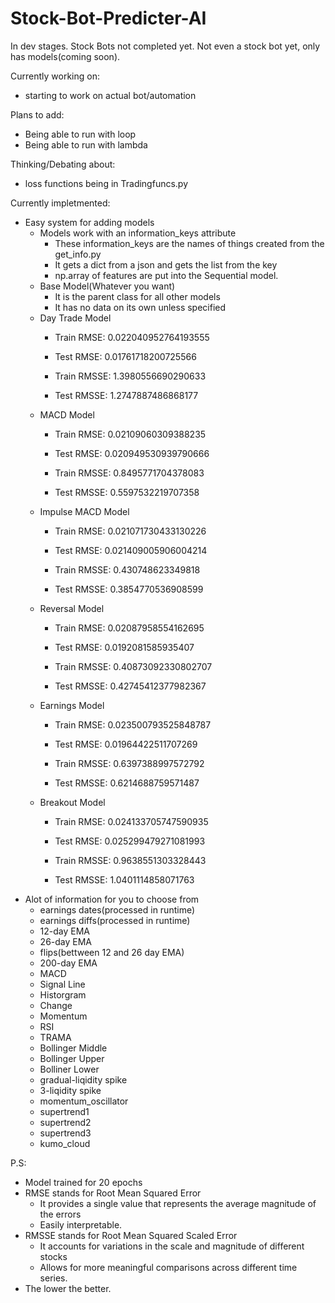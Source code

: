 # Stock-Bot-Predicter-AI

In dev stages. Stock Bots not completed yet.
Not even a stock bot yet, only has models(coming soon).


Currently working on:
  - starting to work on actual bot/automation

Plans to add:
  - Being able to run with loop
  - Being able to run with lambda

Thinking/Debating about:
  - loss functions being in Tradingfuncs.py


Currently impletmented:
  + Easy system for adding models
    - Models work with an information_keys attribute
      + These information_keys are the names of things created from the get_info.py
      + It gets a dict from a json and gets the list from the key
      + np.array of features are put into the Sequential model.
    - Base Model(Whatever you want)
      + It is the parent class for all other models
      + It has no data on its own unless specified
    - Day Trade Model 
      + Train RMSE: 0.022040952764193555
      + Test RMSE: 0.01761718200725566
      
      + Train RMSSE: 1.3980556690290633
      + Test RMSSE: 1.2747887486868177
    - MACD Model
      + Train RMSE: 0.02109060309388235
      + Test RMSE: 0.020949530939790666

      + Train RMSSE: 0.8495771704378083
      + Test RMSSE: 0.5597532219707358
    - Impulse MACD Model
      + Train RMSE: 0.021071730433130226
      + Test RMSE: 0.021409005906004214

      + Train RMSSE: 0.430748623349818
      + Test RMSSE: 0.3854770536908599
    - Reversal Model
      + Train RMSE: 0.02087958554162695
      + Test RMSE: 0.0192081585935407

      + Train RMSSE: 0.40873092330802707
      + Test RMSSE: 0.42745412377982367
    - Earnings Model
      + Train RMSE: 0.023500793525848787
      + Test RMSE: 0.01964422511707269

      + Train RMSSE: 0.6397388997572792
      + Test RMSSE: 0.6214688759571487
    - Breakout Model
      + Train RMSE: 0.024133705747590935
      + Test RMSE: 0.025299479271081993

      + Train RMSSE: 0.9638551303328443
      + Test RMSSE: 1.0401114858071763
  + Alot of information for you to choose from
    - earnings dates(processed in runtime)
    - earnings diffs(processed in runtime)
    - 12-day EMA
    - 26-day EMA
    - flips(bettween 12 and 26 day EMA)
    - 200-day EMA
    - MACD
    - Signal Line
    - Historgram
    - Change
    - Momentum
    - RSI
    - TRAMA
    - Bollinger Middle
    - Bollinger Upper
    - Bolliner Lower
    - gradual-liqidity spike
    - 3-liqidity spike
    - momentum_oscillator
    - supertrend1
    - supertrend2
    - supertrend3
    - kumo_cloud

P.S:
  + Model trained for 20 epochs
  + RMSE stands for Root Mean Squared Error
    - It provides a single value that represents the average magnitude of the errors
    - Easily interpretable.
  + RMSSE stands for Root Mean Squared Scaled Error
    - It accounts for variations in the scale and magnitude of different stocks
    - Allows for more meaningful comparisons across different time series.
  + The lower the better.

